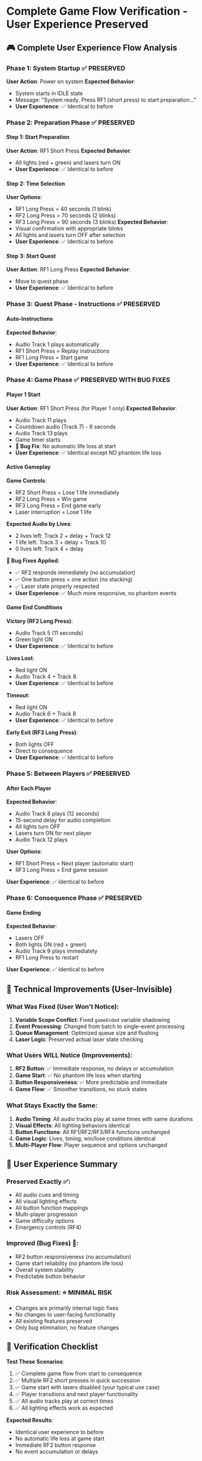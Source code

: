 # Complete Game Flow Verification - User Experience Preserved

## 🎮 **Complete User Experience Flow Analysis**

### **Phase 1: System Startup** ✅ PRESERVED
**User Action**: Power on system
**Expected Behavior**:
- System starts in IDLE state
- Message: "System ready. Press RF1 (short press) to start preparation..."
- **User Experience**: ✅ Identical to before

### **Phase 2: Preparation Phase** ✅ PRESERVED

#### **Step 1: Start Preparation**
**User Action**: RF1 Short Press
**Expected Behavior**:
- All lights (red + green) and lasers turn ON
- **User Experience**: ✅ Identical to before

#### **Step 2: Time Selection**
**User Options**:
- RF1 Long Press = 40 seconds (1 blink)
- RF2 Long Press = 70 seconds (2 blinks) 
- RF3 Long Press = 90 seconds (3 blinks)
**Expected Behavior**:
- Visual confirmation with appropriate blinks
- All lights and lasers turn OFF after selection
- **User Experience**: ✅ Identical to before

#### **Step 3: Start Quest**
**User Action**: RF1 Long Press
**Expected Behavior**:
- Move to quest phase
- **User Experience**: ✅ Identical to before

### **Phase 3: Quest Phase - Instructions** ✅ PRESERVED

#### **Auto-Instructions**
**Expected Behavior**:
- Audio Track 1 plays automatically
- RF1 Short Press = Replay instructions
- RF1 Long Press = Start game
- **User Experience**: ✅ Identical to before

### **Phase 4: Game Phase** ✅ PRESERVED WITH BUG FIXES

#### **Player 1 Start**
**User Action**: RF1 Short Press (for Player 1 only)
**Expected Behavior**:
- Audio Track 11 plays
- Countdown audio (Track 7) - 6 seconds
- Audio Track 13 plays
- Game timer starts
- **🔧 Bug Fix**: No automatic life loss at start
- **User Experience**: ✅ Identical except NO phantom life loss

#### **Active Gameplay**
**Game Controls**:
- RF2 Short Press = Lose 1 life immediately
- RF2 Long Press = Win game
- RF3 Long Press = End game early
- Laser interruption = Lose 1 life

**Expected Audio by Lives**:
- 2 lives left: Track 2 + delay + Track 12
- 1 life left: Track 3 + delay + Track 10  
- 0 lives left: Track 4 + delay

**🔧 Bug Fixes Applied**:
- ✅ RF2 responds immediately (no accumulation)
- ✅ One button press = one action (no stacking)
- ✅ Laser state properly respected
- **User Experience**: ✅ Much more responsive, no phantom events

#### **Game End Conditions**
**Victory (RF2 Long Press)**:
- Audio Track 5 (11 seconds)
- Green light ON
- **User Experience**: ✅ Identical to before

**Lives Lost**:
- Red light ON
- Audio Track 4 + Track 8
- **User Experience**: ✅ Identical to before

**Timeout**:
- Red light ON  
- Audio Track 6 + Track 8
- **User Experience**: ✅ Identical to before

**Early Exit (RF3 Long Press)**:
- Both lights OFF
- Direct to consequence
- **User Experience**: ✅ Identical to before

### **Phase 5: Between Players** ✅ PRESERVED

#### **After Each Player**
**Expected Behavior**:
- Audio Track 8 plays (12 seconds)
- 15-second delay for audio completion
- All lights turn OFF
- Lasers turn ON for next player
- Audio Track 12 plays

**User Options**:
- RF1 Short Press = Next player (automatic start)
- RF3 Long Press = End game session

**User Experience**: ✅ Identical to before

### **Phase 6: Consequence Phase** ✅ PRESERVED

#### **Game Ending**
**Expected Behavior**:
- Lasers OFF
- Both lights ON (red + green)
- Audio Track 9 plays immediately
- RF1 Long Press to restart

**User Experience**: ✅ Identical to before

## 🔧 **Technical Improvements (User-Invisible)**

### **What Was Fixed (User Won't Notice)**:
1. **Variable Scope Conflict**: Fixed `gameEnded` variable shadowing
2. **Event Processing**: Changed from batch to single-event processing
3. **Queue Management**: Optimized queue size and flushing
4. **Laser Logic**: Preserved actual laser state checking

### **What Users WILL Notice (Improvements)**:
1. **RF2 Button**: ✅ Immediate response, no delays or accumulation
2. **Game Start**: ✅ No phantom life loss when starting
3. **Button Responsiveness**: ✅ More predictable and immediate
4. **Game Flow**: ✅ Smoother transitions, no stuck states

### **What Stays Exactly the Same**:
1. **Audio Timing**: All audio tracks play at same times with same durations
2. **Visual Effects**: All lighting behaviors identical
3. **Button Functions**: All RF1/RF2/RF3/RF4 functions unchanged
4. **Game Logic**: Lives, timing, win/lose conditions identical
5. **Multi-Player Flow**: Player sequence and options unchanged

## 🎯 **User Experience Summary**

### **Preserved Exactly** ✅:
- All audio cues and timing
- All visual lighting effects  
- All button function mappings
- Multi-player progression
- Game difficulty options
- Emergency controls (RF4)

### **Improved (Bug Fixes)** 🔧:
- RF2 button responsiveness (no accumulation)
- Game start reliability (no phantom life loss)
- Overall system stability
- Predictable button behavior

### **Risk Assessment**: ⭐ MINIMAL RISK
- Changes are primarily internal logic fixes
- No changes to user-facing functionality
- All existing features preserved
- Only bug elimination, no feature changes

## 🧪 **Verification Checklist**

**Test These Scenarios**:
1. ✅ Complete game flow from start to consequence
2. ✅ Multiple RF2 short presses in quick succession
3. ✅ Game start with lasers disabled (your typical use case)
4. ✅ Player transitions and next player functionality
5. ✅ All audio tracks play at correct times
6. ✅ All lighting effects work as expected

**Expected Results**:
- Identical user experience to before
- No automatic life loss at game start
- Immediate RF2 button response
- No event accumulation or delays
